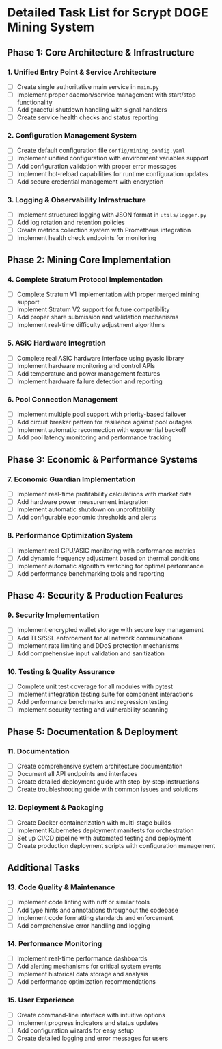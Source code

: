 # Detailed Task List for Scrypt DOGE Mining System

## Phase 1: Core Architecture & Infrastructure

### 1. Unified Entry Point & Service Architecture
- [ ] Create single authoritative main service in `main.py`
- [ ] Implement proper daemon/service management with start/stop functionality
- [ ] Add graceful shutdown handling with signal handlers
- [ ] Create service health checks and status reporting

### 2. Configuration Management System
- [ ] Create default configuration file `config/mining_config.yaml`
- [ ] Implement unified configuration with environment variables support
- [ ] Add configuration validation with proper error messages
- [ ] Implement hot-reload capabilities for runtime configuration updates
- [ ] Add secure credential management with encryption

### 3. Logging & Observability Infrastructure
- [ ] Implement structured logging with JSON format in `utils/logger.py`
- [ ] Add log rotation and retention policies
- [ ] Create metrics collection system with Prometheus integration
- [ ] Implement health check endpoints for monitoring

## Phase 2: Mining Core Implementation

### 4. Complete Stratum Protocol Implementation
- [ ] Complete Stratum V1 implementation with proper merged mining support
- [ ] Implement Stratum V2 support for future compatibility
- [ ] Add proper share submission and validation mechanisms
- [ ] Implement real-time difficulty adjustment algorithms

### 5. ASIC Hardware Integration
- [ ] Complete real ASIC hardware interface using pyasic library
- [ ] Implement hardware monitoring and control APIs
- [ ] Add temperature and power management features
- [ ] Implement hardware failure detection and reporting

### 6. Pool Connection Management
- [ ] Implement multiple pool support with priority-based failover
- [ ] Add circuit breaker pattern for resilience against pool outages
- [ ] Implement automatic reconnection with exponential backoff
- [ ] Add pool latency monitoring and performance tracking

## Phase 3: Economic & Performance Systems

### 7. Economic Guardian Implementation
- [ ] Implement real-time profitability calculations with market data
- [ ] Add hardware power measurement integration
- [ ] Implement automatic shutdown on unprofitability
- [ ] Add configurable economic thresholds and alerts

### 8. Performance Optimization System
- [ ] Implement real GPU/ASIC monitoring with performance metrics
- [ ] Add dynamic frequency adjustment based on thermal conditions
- [ ] Implement automatic algorithm switching for optimal performance
- [ ] Add performance benchmarking tools and reporting

## Phase 4: Security & Production Features

### 9. Security Implementation
- [ ] Implement encrypted wallet storage with secure key management
- [ ] Add TLS/SSL enforcement for all network communications
- [ ] Implement rate limiting and DDoS protection mechanisms
- [ ] Add comprehensive input validation and sanitization

### 10. Testing & Quality Assurance
- [ ] Complete unit test coverage for all modules with pytest
- [ ] Implement integration testing suite for component interactions
- [ ] Add performance benchmarks and regression testing
- [ ] Implement security testing and vulnerability scanning

## Phase 5: Documentation & Deployment

### 11. Documentation
- [ ] Create comprehensive system architecture documentation
- [ ] Document all API endpoints and interfaces
- [ ] Create detailed deployment guide with step-by-step instructions
- [ ] Create troubleshooting guide with common issues and solutions

### 12. Deployment & Packaging
- [ ] Create Docker containerization with multi-stage builds
- [ ] Implement Kubernetes deployment manifests for orchestration
- [ ] Set up CI/CD pipeline with automated testing and deployment
- [ ] Create production deployment scripts with configuration management

## Additional Tasks

### 13. Code Quality & Maintenance
- [ ] Implement code linting with ruff or similar tools
- [ ] Add type hints and annotations throughout the codebase
- [ ] Implement code formatting standards and enforcement
- [ ] Add comprehensive error handling and logging

### 14. Performance Monitoring
- [ ] Implement real-time performance dashboards
- [ ] Add alerting mechanisms for critical system events
- [ ] Implement historical data storage and analysis
- [ ] Add performance optimization recommendations

### 15. User Experience
- [ ] Create command-line interface with intuitive options
- [ ] Implement progress indicators and status updates
- [ ] Add configuration wizards for easy setup
- [ ] Create detailed logging and error messages for users